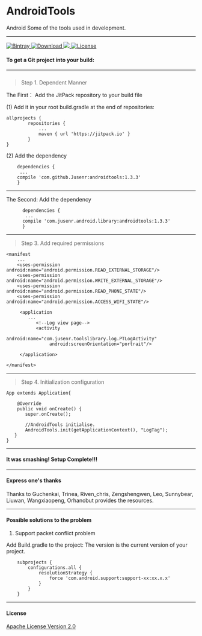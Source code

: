 # AndroidTools #
Android Some of the tools used in development.

---

[ ![Bintray](https://img.shields.io/badge/bintray-v1.3.3-brightgreen.svg) ](https://bintray.com/jusenr/maven/androidtools)
[ ![Download](https://api.bintray.com/packages/jusenr/maven/androidtools/images/download.svg) ](https://bintray.com/jusenr/maven/androidtools/_latestVersion)
[ ![](https://jitpack.io/v/Jusenr/androidtools.svg) ](https://jitpack.io/#Jusenr/androidtools)
[ ![License](http://img.shields.io/badge/License-Apache%202.0-blue.svg?style=flat-square) ](http://www.apache.org/licenses/LICENSE-2.0)


#### To get a Git project into your build: ####

---

#####  #####

>Step 1. Dependent Manner

 The First： Add the JitPack repository to your build file

(1) Add it in your root build.gradle at the end of repositories:

    allprojects {
            repositories {
                ...
                maven { url 'https://jitpack.io' }
            }
    }

 (2) Add the dependency

        dependencies {
         ...
        compile 'com.github.Jusenr:androidtools:1.3.3'
        }

---

  The Second: Add the dependency

          dependencies {
           ...
          compile 'com.jusenr.android.library:androidtools:1.3.3'
          }

-----

>Step 3. Add required permissions

    <manifest
        ...
        <uses-permission android:name="android.permission.READ_EXTERNAL_STORAGE"/>
        <uses-permission android:name="android.permission.WRITE_EXTERNAL_STORAGE"/>
        <uses-permission android:name="android.permission.READ_PHONE_STATE"/>
        <uses-permission android:name="android.permission.ACCESS_WIFI_STATE"/>

         <application
            ...
               <!--Log view page-->
               <activity
                    android:name="com.jusenr.toolslibrary.log.PTLogActivity"
                    android:screenOrientation="portrait"/>

         </application>

    </manifest>

---

>Step 4. Initialization configuration

    App extends Application{

        @Override
        public void onCreate() {
           super.onCreate();

           //AndroidTools initialise.
           AndroidTools.init(getApplicationContext(), "LogTag");
       }
    }

---

#### It was smashing! Setup Complete!!! ####

---

#### Express one's thanks ####

Thanks to Guchenkai, Trinea, Riven_chris, Zengshengwen, Leo, Sunnybear, Liuwan, Wangxiaopeng, Orhanobut provides the resources.

---

#### Possible solutions to the problem ####

   1. Support packet conflict problem

   Add Build.gradle to the project: The version is the current version of your project.

        subprojects {
            configurations.all {
                resolutionStrategy {
                    force 'com.android.support:support-xx:xx.x.x'
                }
            }
        }

---

#### License ####

[Apache License Version 2.0](http://www.apache.org/licenses/LICENSE-2.0)
